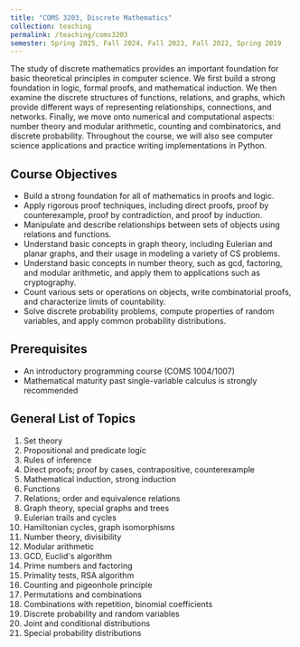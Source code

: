 ```yaml
---
title: "COMS 3203, Discrete Mathematics"
collection: teaching
permalink: /teaching/coms3203
semester: Spring 2025, Fall 2024, Fall 2023, Fall 2022, Spring 2019
---
```


The study of discrete mathematics provides an important foundation for basic theoretical principles in computer science. We first build a strong foundation in logic, formal proofs, and mathematical induction. We then examine the discrete structures of functions, relations, and graphs, which provide different ways of representing relationships, connections, and networks. Finally, we move onto numerical and computational aspects: number theory and modular arithmetic, counting and combinatorics, and discrete probability. Throughout the course, we will also see computer science applications and practice writing implementations in Python.

## Course Objectives
- Build a strong foundation for all of mathematics in proofs and logic.
- Apply rigorous proof techniques, including direct proofs, proof by counterexample, proof by contradiction, and proof by induction.
- Manipulate and describe relationships between sets of objects using relations and functions.
- Understand basic concepts in graph theory, including Eulerian and planar graphs, and their usage in modeling a variety of CS problems.
- Understand basic concepts in number theory, such as gcd, factoring, and modular arithmetic, and apply them to applications such as cryptography.
- Count various sets or operations on objects, write combinatorial proofs, and characterize limits of countability.
- Solve discrete probability problems, compute properties of random variables, and apply common probability distributions.

## Prerequisites
- An introductory programming course (COMS 1004/1007)
- Mathematical maturity past single-variable calculus is strongly recommended

## General List of Topics
1. Set theory
2. Propositional and predicate logic
3. Rules of inference
4. Direct proofs; proof by cases, contrapositive, counterexample
5. Mathematical induction, strong induction
6. Functions
7. Relations; order and equivalence relations
8. Graph theory, special graphs and trees
9. Eulerian trails and cycles
10. Hamiltonian cycles, graph isomorphisms
11. Number theory, divisibility
12. Modular arithmetic
13. GCD, Euclid's algorithm
14. Prime numbers and factoring
15. Primality tests, RSA algorithm
16. Counting and pigeonhole principle
17. Permutations and combinations
18. Combinations with repetition, binomial coefficients
19. Discrete probability and random variables
20. Joint and conditional distributions
21. Special probability distributions
